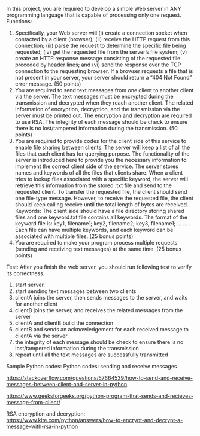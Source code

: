 In this project, you are required to develop a simple Web server in ANY programming language that is capable of processing only one request. 
Functions:
1.	Specifically, your Web server will (i) create a connection socket when contacted by a client (browser); (ii) receive the HTTP request from this connection; (iii) parse the request to determine the specific file being requested; (iv) get the requested file from the server’s file system; (v) create an HTTP response message consisting of the requested file preceded by header lines; and (vi) send the response over the TCP connection to the requesting browser. If a browser requests a file that is not present in your server, your server should return a “404 Not Found” error message.  (50 points)
2.	You are required to send text messages from one client to another client via the server. The text messages must be encrypted during the transmission and decrypted when they reach another client. The related information of encryption, decryption, and the transmission via the server must be printed out. The encryption and decryption are required to use RSA. The integrity of each message should be check to ensure there is no lost/tampered information during the transmission.  (50 points)
3.	You are required to provide codes for the client side of this service to enable file sharing between clients. The server will keep a list of all the files that each client has for querying purpose.  The functionality of the server is introduced here to provide you the necessary information to implement the correct client side of the service. The server stores names and keywords of all the files that clients share. When a client tries to lookup files associated with a specific keyword, the server will retrieve this information from the stored .txt file and send to the requested client. To transfer the requested file, the client should send one file-type message. However, to receive the requested file, the client should keep calling receive until the total length of bytes are received. Keywords: The client side should have a file directory storing shared files and one keyword.txt file contains all keywords. The format of the keyword file is: key1, filename1; key2, filename2; key3, filename1; … … . Each file can have multiple keywords, and each keyword can be associated with multiple files. (25 bonus points)
4.	You are required to make your program process multiple requests (sending and receiving text messages) at the same time. (25 bonus points)

Test:
After you finish the web server, you should run following test to verify its correctness.
1.  start server.
2.  start sending text messages between two clients
3.  clientA joins the server, then sends messages to the server, and waits for another client
5.  clientB joins the server, and receives the related messages from the server 
6.  clientA and clientB build the connection 
7. clientB and sends an acknowledgement for each received message to clientA via the server
8. the integrity of each message should be check to ensure there is no lost/tampered information during the transmission  
9. repeat until all the text messages are successfully transmitted

Sample Python codes:
Python codes: sending and receive messages

https://stackoverflow.com/questions/57664539/how-to-send-and-receive-messages-between-client-and-server-in-python

https://www.geeksforgeeks.org/python-program-that-sends-and-recieves-message-from-client/

RSA encryption and decryption:
https://www.kite.com/python/answers/how-to-encrypt-and-decrypt-a-message-with-rsa-in-python

